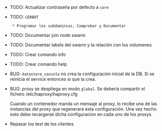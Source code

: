 
* TODO: Actualizar contraseña por defecto a `core`

* TODO: `CERBOT` 

       * Programar los subdominios, Comprobar y Documentar

* TODO: Documentar join node swarm

* TODO: Documentar labels del swarm y la relación con los volumenes

* TODO: Crear comando info

* TODO: Crear comando help

* BUG: `datastore_console` no crea la configuración inicial de la DB.
       Si se reinicia el service entonces si que la crea.

* BUG: proxy se despliega en modo `global`. Se debería compartir el fichero /etc/haproxy/haproxy.cfg
  
  Cuando un contenedor manda un mensaje al proxy, lo recibe una de las instancias del proxy que regenerará esta 
  configuración. Una vez hecho esto debe recargarse dicha configuracion en cada uno de los proxys.


* Repasar los test de los clientes
